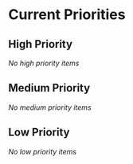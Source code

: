 # Current Priorities

## High Priority
*No high priority items*

## Medium Priority
*No medium priority items*

## Low Priority
*No low priority items*
